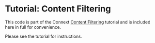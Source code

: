 # Tutorial: Content Filtering

This code is part of the Connext [Content Filtering](https://community.rti.com/static/documentation/developers/learn/content-filtering.html)
tutorial and is included here in full for convenience.

Please see the tutorial for instructions.